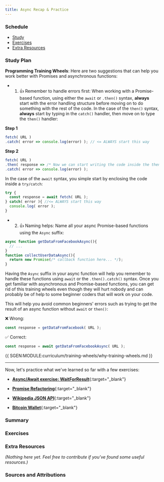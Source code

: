 ```yaml
---
title: Async Recap & Practice  
---
```


### Schedule

  - [Study](#study-plan-NN)
  - [Exercises](#exercises-NN)
  - [Extra Resources](#extra-resources-NN)

### Study Plan

  **Programming Training Wheels**: Here are two suggestions that can help you work better with Promises and asynchronous functions:

  - 1) 👍 Remember to handle errors first: When working with a Promise-based function, using either the `await` or `.then()` syntax, **always** start with the error handling structure before moving on to do something with the rest of the code. In the case of the `then()` syntax, **always** start by typing in the `catch()` handler, then move on to type the `then()` handler:

  **Step 1**

  ```js
  fetch( URL )
  .catch( error => console.log(error) ); // <= ALWAYS start this way
  ```

  **Step 2**

  ```js
  fetch( URL )
  .then( response => /* Now we can start writing the code inside the then() */ )
  .catch( error => console.log(error) );
  ```

  In the case of the `await` syntax, you simple start by enclosing the code inside a `try/catch`:

  ```js
  try {
    const response = await fetch( URL );
  } catch( error ){ //<= ALWAYS start this way
    console.log( error );
  }
  ```

  - 2) 👍 Naming helps: Name all your async Promise-based functions using the `Async` suffix:

  ```js
  async function getDataFromFacebookAsync(){
    // ...
  }
  function collectUserDataAsync(){
    return new Promise(/* callback function here... */);
  }
  ```

  Having the `Async` suffix in your async function will help you remember to handle these functions using `await` or the `.then().catch()` syntax. Once you get familiar with asynchronous and Promise-based functions, you can get rid of this training wheels even though they will hurt nobody and can probably be of help to some beginner coders that will work on your code.

  This will help you avoid common beginners' errors such as trying to get the result of an async function without `await` or `then()`:

  ❌ Wrong:

  ```js
  const response = getDataFromFacebook( URL );
  ```

  ✅ Correct:

  ```js
  const response = await getDataFromFacebookAsync( URL );
  ```

  {{ SGEN:MODULE:curriculum/training-wheels/why-training-wheels.md }}

  ---

  Now, let's practice what we've learned so far with a few exercises:

  <!-- SGEN:META:PROGRESS:task=Complete the exercise 'WaitForResult'|user_folder=wait_for_result -->
  <!-- SGEN:META:TESTS:name=Test Exercise: 'Async/Await: WaitForResult'|type=exist|user_folder=wait_for_result|files=index.html,styles.css,index.js -->
  - [**Async/Await exercise: WaitForResult**](https://in-tech-gration.github.io/WDX-180/curriculum/modules/javascript/async/async_await/exercises/wait_for_result/){:target="_blank"}

  <!-- SGEN:META:PROGRESS:task=Complete the exercise 'Promise Refactoring'|user_folder=promise_refactoring -->
  <!-- SGEN:META:TESTS:name=Test Exercise: 'Promise Refactoring'|type=exist|user_folder=promise_refactoring|files=index.html,styles.css,index.js -->
  - [**Promise Refactoring**](https://in-tech-gration.github.io/WDX-180/curriculum/modules/javascript/async/async_await/exercises/promise_refactoring/){:target="_blank"}

  <!-- SGEN:META:PROGRESS:task=Complete the exercise 'Wikipedia API'|user_folder=wikipedia_api -->
  <!-- SGEN:META:TESTS:name=Test Exercise: 'Wikipedia API'|type=exist|user_folder=wikipedia_api|files=index.html,styles.css,index.js -->
  - [**Wikipedia JSON API**](https://in-tech-gration.github.io/WDX-180/curriculum/modules/javascript/async/async_await/exercises/wikipedia/){:target="_blank"}

  <!-- SGEN:META:PROGRESS:task=Complete the exercise 'Bitcoin Wallet API'|user_folder=bitcoin_wallet -->
  <!-- SGEN:META:TESTS:name=Test Exercise: 'Bitcoin Wallet API'|type=exist|user_folder=bitcoin_wallet|files=index.html,styles.css,index.js -->
  - [**Bitcoin Wallet**](https://in-tech-gration.github.io/WDX-180/curriculum/modules/javascript/web_apis/fetch/exercises/bitcoin-wallet/){:target="_blank"}


### Summary

### Exercises

### Extra Resources

  _(Nothing here yet. Feel free to contribute if you've found some useful resources.)_

### Sources and Attributions